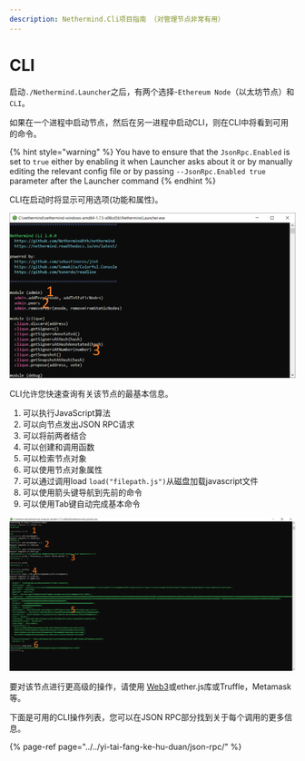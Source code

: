 ```yaml
---
description: Nethermind.Cli项目指南 （对管理节点非常有用）
---
```


# CLI

启动`./Nethermind.Launcher`之后，有两个选择-`Ethereum Node`（以太坊节点）和 `CLI`。

如果在一个进程中启动节点，然后在另一进程中启动CLI，则在CLI中将看到可用的命令。

{% hint style="warning" %}
You have to ensure that the `JsonRpc.Enabled` is set to `true` either by enabling it when Launcher asks about it or by manually editing the relevant config file or by passing `--JsonRpc.Enabled true` parameter after the Launcher command
{% endhint %}

CLI在启动时将显示可用选项\(功能和属性\)。

![Nethermind.Cli view](../../.gitbook/assets/image%20%286%29.png)

CLI允许您快速查询有关该节点的最基本信息。

1. 可以执行JavaScript算法
2. 可以向节点发出JSON RPC请求
3. 可以将前两者结合
4. 可以创建和调用函数
5. 可以检索节点对象
6. 可以使用节点对象属性
7. 可以通过调用load `load("filepath.js")`从磁盘加载javascript文件
8. 可以使用箭头键导航到先前的命令
9. 可以使用Tab键自动完成基本命令

![Nethermind.Cli operations](../../.gitbook/assets/image%20%2815%29%20%283%29%20%282%29.png)

要对该节点进行更高级的操作，请使用 [Web3](https://nethermind.readthedocs.io/en/latest/web3.html)或ether.js库或Truffle，Metamask等。

下面是可用的CLI操作列表，您可以在JSON RPC部分找到关于每个调用的更多信息。

{% page-ref page="../../yi-tai-fang-ke-hu-duan/json-rpc/" %}

